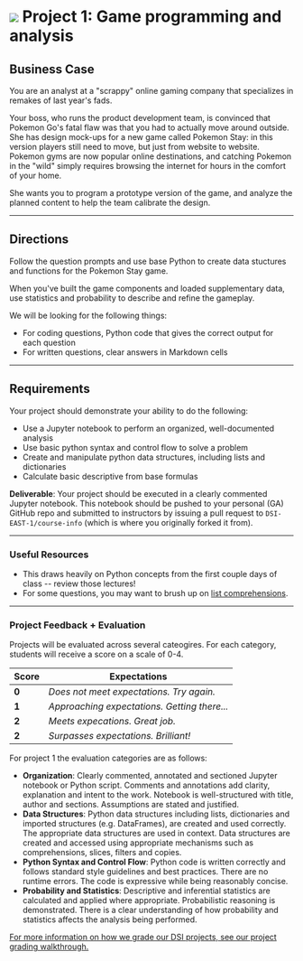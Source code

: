 # ![](https://ga-dash.s3.amazonaws.com/production/assets/logo-9f88ae6c9c3871690e33280fcf557f33.png) Project 1: Game programming and analysis

## Business Case

You are an analyst at a "scrappy" online gaming company that specializes in remakes of last year's fads.

Your boss, who runs the product development team, is convinced that Pokemon Go's fatal flaw was that you had to actually move around outside. She has design mock-ups for a new game called Pokemon Stay: in this version players still need to move, but just from website to website. Pokemon gyms are now popular online destinations, and catching Pokemon in the "wild" simply requires browsing the internet for hours in the comfort of your home.

She wants you to program a prototype version of the game, and analyze the planned content to help the team calibrate the design.

--- 

## Directions

Follow the question prompts and use base Python to create data stuctures and functions for the Pokemon Stay game.

When you've built the game components and loaded supplementary data, use statistics and probability to describe and refine the gameplay.

We will be looking for the following things:

- For coding questions, Python code that gives the correct output for each question
- For written questions, clear answers in Markdown cells

---

## Requirements

Your project should demonstrate your ability to do the following:

  - Use a Jupyter notebook to perform an organized, well-documented analysis
  - Use basic python syntax and control flow to solve a problem
  - Create and manipulate python data structures, including lists and dictionaries
  - Calculate basic descriptive from base formulas

**Deliverable**: Your project should be executed in a clearly commented Jupyter notebook.  This notebook should be pushed to your personal (GA) GitHub repo and submitted to instructors by issuing a pull request to `DSI-EAST-1/course-info` (which is where you originally forked it from).

---

### Useful Resources

- This draws heavily on Python concepts from the first couple days of class -- review those lectures!
- For some questions, you may want to brush up on [list comprehensions](http://treyhunner.com/2015/12/python-list-comprehensions-now-in-color/). 

---

### Project Feedback + Evaluation

Projects will be evaluated across several cateogires.  For each category, students will receive a score on a scale of 0-4.
   
Score | Expectations
----- | ------------
**0** | _Does not meet expectations. Try again._
**1** | _Approaching expectations. Getting there..._
**2** | _Meets expecations. Great job._
**2** | _Surpasses expectations. Brilliant!_

For project 1 the evaluation categories are as follows:

- **Organization**:	Clearly commented, annotated and sectioned Jupyter notebook or Python script.  Comments and annotations add clarity, explanation and intent to the work.  Notebook is well-structured with title, author and sections. Assumptions are stated and justified.
- **Data Structures**:	Python data structures including lists, dictionaries and imported structures (e.g. DataFrames), are created and used correctly.  The appropriate data structures are used in context.  Data structures are created and accessed using appropriate mechanisms such as comprehensions, slices, filters and copies.
- **Python Syntax and Control Flow**:	Python code is written correctly and follows standard style guidelines and best practices.  There are no runtime errors.  The code is expressive while being reasonably concise.
- **Probability and Statistics**: 	Descriptive and inferential statistics are calculated and applied where appropriate.  Probabilistic reasoning is demonstrated.  There is a clear understanding of how probability and statistics affects the analysis being performed.

[For more information on how we grade our DSI projects, see our project grading walkthrough.](./grading.md)
